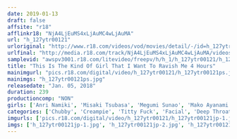 ```yaml
---
date: 2019-01-13
draft: false
affsite: "r18"
afflinkr18: "NjA4LjEuMS4xLjAuMC4wLjAuMA"
url: "h_127ytr00121"
urloriginal: "http://www.r18.com/videos/vod/movies/detail/-/id=h_127ytr00121"
urlfinal: "http://media.r18.com/track/NjA4LjEuMS4xLjAuMC4wLjAuMA/videos/vod/movies/detail/-/id=h_127ytr00121"
samplevid: "awspv3001.r18.com/litevideo/freepv/h/h_1/h_127ytr00121/h_127ytr00121_dmb_w.mp4"
title: "This Is The Kind Of Girl That I Want To Ravish Me 4 Hours"
mainimgurl: "pics.r18.com/digital/video/h_127ytr00121/h_127ytr00121ps.jpg"
mainimgs: "h_127ytr00121ps.jpg"
releasedate: "Jan. 05, 2018"
duration: 239
productioncomp: "NON"
girls: ['Anri Namiki', 'Misaki Tsubasa', 'Megumi Sunao', 'Mako Ayanami', 'Yurika', 'Miyu Saito', 'Serina Fukami', 'Natsuko Mishima', 'Erika Mikami', 'Sayaka Kujo']
categories: ['Chubby', 'Creampie', 'Titty Fuck', 'Facial', 'Deep Throat', 'Over 4 Hours', 'Hi-Def']
imgurls: ['pics.r18.com/digital/video/h_127ytr00121/h_127ytr00121jp-1.jpg', 'pics.r18.com/digital/video/h_127ytr00121/h_127ytr00121jp-2.jpg', 'pics.r18.com/digital/video/h_127ytr00121/h_127ytr00121jp-3.jpg', 'pics.r18.com/digital/video/h_127ytr00121/h_127ytr00121jp-4.jpg', 'pics.r18.com/digital/video/h_127ytr00121/h_127ytr00121jp-5.jpg', 'pics.r18.com/digital/video/h_127ytr00121/h_127ytr00121jp-6.jpg', 'pics.r18.com/digital/video/h_127ytr00121/h_127ytr00121jp-7.jpg', 'pics.r18.com/digital/video/h_127ytr00121/h_127ytr00121jp-8.jpg', 'pics.r18.com/digital/video/h_127ytr00121/h_127ytr00121jp-9.jpg', 'pics.r18.com/digital/video/h_127ytr00121/h_127ytr00121jp-10.jpg', 'pics.r18.com/digital/video/h_127ytr00121/h_127ytr00121jp-11.jpg', 'pics.r18.com/digital/video/h_127ytr00121/h_127ytr00121jp-12.jpg', 'pics.r18.com/digital/video/h_127ytr00121/h_127ytr00121jp-13.jpg', 'pics.r18.com/digital/video/h_127ytr00121/h_127ytr00121jp-14.jpg', 'pics.r18.com/digital/video/h_127ytr00121/h_127ytr00121jp-15.jpg', 'pics.r18.com/digital/video/h_127ytr00121/h_127ytr00121jp-16.jpg', 'pics.r18.com/digital/video/h_127ytr00121/h_127ytr00121jp-17.jpg', 'pics.r18.com/digital/video/h_127ytr00121/h_127ytr00121jp-18.jpg', 'pics.r18.com/digital/video/h_127ytr00121/h_127ytr00121jp-19.jpg', 'pics.r18.com/digital/video/h_127ytr00121/h_127ytr00121jp-20.jpg']
imgs: ['h_127ytr00121jp-1.jpg', 'h_127ytr00121jp-2.jpg', 'h_127ytr00121jp-3.jpg', 'h_127ytr00121jp-4.jpg', 'h_127ytr00121jp-5.jpg', 'h_127ytr00121jp-6.jpg', 'h_127ytr00121jp-7.jpg', 'h_127ytr00121jp-8.jpg', 'h_127ytr00121jp-9.jpg', 'h_127ytr00121jp-10.jpg', 'h_127ytr00121jp-11.jpg', 'h_127ytr00121jp-12.jpg', 'h_127ytr00121jp-13.jpg', 'h_127ytr00121jp-14.jpg', 'h_127ytr00121jp-15.jpg', 'h_127ytr00121jp-16.jpg', 'h_127ytr00121jp-17.jpg', 'h_127ytr00121jp-18.jpg', 'h_127ytr00121jp-19.jpg', 'h_127ytr00121jp-20.jpg']
---
```


